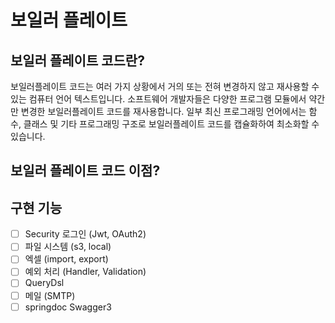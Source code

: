 # 보일러 플레이트
## 보일러 플레이트 코드란?
보일러플레이트 코드는 여러 가지 상황에서 거의 또는 전혀 변경하지 않고 재사용할 수 있는 컴퓨터 언어 텍스트입니다. 
소프트웨어 개발자들은 다양한 프로그램 모듈에서 약간만 변경한 보일러플레이트 코드를 재사용합니다. 
일부 최신 프로그래밍 언어에서는 함수, 클래스 및 기타 프로그래밍 구조로 보일러플레이트 코드를 캡슐화하여 최소화할 수 있습니다.
## 보일러 플레이트 코드 이점?
## 구현 기능
- [ ] Security 로그인 (Jwt, OAuth2)
- [ ] 파일 시스템 (s3, local)
- [ ] 엑셀 (import, export)
- [ ] 예외 처리 (Handler, Validation)
- [ ] QueryDsl
- [ ] 메일 (SMTP)
- [ ] springdoc Swagger3
